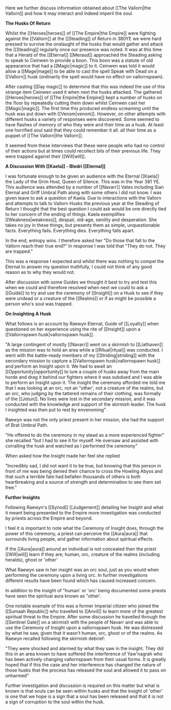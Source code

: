 Here we further discuss information obtained about [[The Vallorn|the Vallorn]] and how it may interact and indeed imperil the soul.

**The Husks Of Return**

Whilst the [[Heroes|heroes]] of [[The Empire|the Empire]] were fighting against the [[Vallorn]] at the [[Steading]] of Return in 380YE we were hard pressed to survive the onslaught of the husks that would gather and attack the [[Steading]] regularly once our presence was noted. It was at this time that a Herald of the [[Eternal]] [[Meraud]] approached the Steading asking to speak to Ceinwen to provide a boon. This boon was a statute of old appearance that had a [[Magic|magic]] to it. Ceinwen was told it would allow a [[Mage|mage]] to be able to cast the spell Speak with Dead on a [[Vallorn]] husk (ordinarily the spell would have no effect on vallornspawn).

After casting [[Day magic]] to determine that this was indeed the use of this strange item Ceinwen used it when next the husks attacked. The gathered [[Heroes|heroes]] of [[The Empire|the Empire]] kept a number of husks on the floor by repeatedly cutting them down whilst Ceinwen cast her [[Magic|magic]]. The first time this produced endless screaming until the husk was put down with [[Venom|venom]]. However, on other attempts with different husks a variety of responses were discovered. Some seemed to have flashes of memory of who they were and their time as a husk. At least one horrified soul said that they could remember it all. all their time as a puppet of [[The Vallorn|the Vallorn]].

It seemed from these interviews that these were people who had no control of their actions but at times could recollect bits of their previous life. They were trapped against their [[Will|will]].

**A Discussion With [[Kaela]] - Bledri [[Eternal]]**

I was fortunate enough to be given an audience with the Eternal [[Kaela]] the Lady of the Grim Host, Queen of Silence. This was in the Year 381 YE. This audience was attended by a number of [[Navarr]] Vates including Sian Eternal and Griff Umbral Path along with some others I did not know. I was given leave to ask a question of Kaela. Due to interactions with the Vallorn and attempts to talk to Vallorn Husks the previous year at the Steading of Return I thought that the best question I could ask would be one directly tied to her concern of the ending of things. Kaela exemplifies [[Weakness|weakness]], despair, old-age, senility and desperation. She takes no joy in these things, but presents them as simple, unquestionable facts. Everything fails. Everything dies. Everything falls apart.

In the end, entropy wins. I therefore asked her "Do those that fall to the Vallorn reach their true end?" In response I was told that "They do not. They are trapped."

This was a response I expected and whilst there was nothing to compel the Eternal to answer my question truthfully, I could not think of any good reason as to why they would not.

After discussion with some Guides we thought it best to try and test this when we could and therefore resolved when next we could to ask a [[Guide]] to try and use the ceremony of [[Insight]] on a Husk to see if they were undead or a creature of the [[Realms]] or if as might be possible a person who's soul was trapped.

**On Insighting A Husk**

What follows is an account by Raewyn Eternal, Guide of [[Loyalty]] when questioned on her experience using the rite of [[Insight]] upon a [[Vallornspawn husk|vallornspawn husk]].

"A large contingent of mostly [[Navarr]] went on a skirmish to [[Liathaven]] as the mission was to hold an area while a [[Ritual|ritual]] was conducted. I went with the battle-ready members of my [[Striding|striding]] with the secondary mission to capture a [[Vallornspawn husk|vallornspawn husk]] and perform an Insight upon it. We had to await an [[Opportunity|opportunity]] to lure a couple of husks away from the main horde and drag it behind our fighters where it was subdued and I was able to perform an Insight upon it. The insight the ceremony afforded me told me that I was looking at an orc, not an "other', not a creature of the realms, but an orc, who judging by the tattered remains of their clothing, was formally of the [[Jotun]]. No lives were lost in the secondary mission, and it was conducted with the knowledge and support of the skirmish leader. The husk I insighted was then put to rest by envenoming"

Raewyn was not the only priest present in her mission, she had the support of Brat Umbral Path.

"He offered to do the ceremony in my stead as a more experienced fighter" she recalled "but I had to see it for myself. He oversaw and assisted with corralling the husk and watched as I performed the ceremony"

When asked how the Insight made her feel she replied

"Incredibly sad, I did not want it to be true, but knowing that this person in front of me was being denied their chance to cross the Howling Abyss and that such a terrible fate had befallen thousands of others is both heartbreaking and a source of strength and determination to see them set free."

**Further Insights**

Following Raewyn's [[Synod]] [[Judgement]] detailing her Insight and what it meant being presented to the Empire more investigation was conducted by priests across the Empire and beyond.

I feel it is important to note what the Ceremony of Insight does, through the power of this ceremony, a priest can perceive the [[Aura|aura]] that surrounds living people, and gather information about spiritual effects.

If the [[Aura|aura]] around an individual is not concealed then the priest [[Will|will]] learn if they are; human, orc, creature of the realms (including heralds), ghost or 'other'

What Raewyn saw in her insight was an orc soul, just as you would when performing the ceremony upon a living orc. In further investigations different results have been found which has caused increased concern.

In addition to the insight of "human' or 'orc' being documented some priests have seen the spiritual aura known as "other'.

One notable example of this was a former Imperial citizen who joined the [[Sumaah Republic]] who travelled to [[Anvil]] to learn more of the greatest spiritual threat to the Empire. After some discussion he travelled through the [[Sentinel Gate]] on a skirmish with the people of Navarr and was able to use the Ceremony of Insight upon a vallornspawn husk. He was distressed by what he saw, given that it wasn't human, orc, ghost or of the realms. As Raewyn recalled following the skirmish debrief:

"They were shocked and alarmed by what they saw in the insight. They did this in an area known to have suffered the interference of Yaw'nagrah who has been actively changing vallornspawn from their usual forms. It is greatly hoped that if this the case and her interference has changed the nature of those husks that the process has released the soul and allowed it to pass on unharmed"

Further investigation and discussion is required on this matter but what is known is that souls can be seen within husks and that the insight of 'other' is one that we hope is a sign that a soul has been released and that it is not a sign of corruption to the soul within the husk.